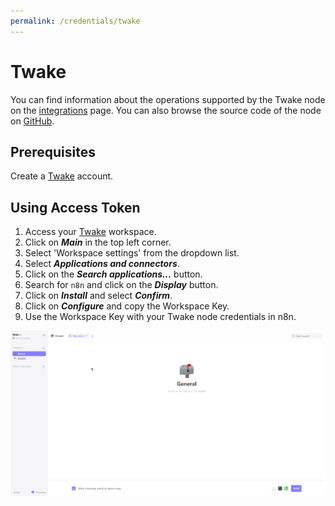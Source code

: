 ```yaml
---
permalink: /credentials/twake
---
```


# Twake

You can find information about the operations supported by the Twake node on the [integrations](https://n8n.io/integrations/n8n-nodes-base.twake) page. You can also browse the source code of the node on [GitHub](https://github.com/n8n-io/n8n/tree/master/packages/nodes-base/nodes/Twake).

## Prerequisites

Create a [Twake](https://twake.app/) account.

## Using Access Token

1. Access your [Twake](https://web.twake.app) workspace.
2. Click on ***Main*** in the top left corner.
3. Select 'Workspace settings' from the dropdown list.
4. Select ***Applications and connectors***.
5. Click on the ***Search applications...*** button.
6. Search for `n8n` and click on the ***Display*** button.
7. Click on ***Install*** and select ***Confirm***.
8. Click on ***Configure*** and copy the Workspace Key.
9. Use the Workspace Key with your Twake node credentials in n8n.

![Getting Twake workspace key](./using-workspace-key.gif)
